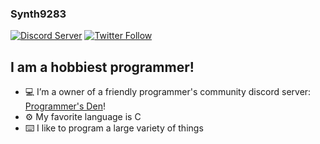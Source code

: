### Synth9283

[![Discord Server](https://img.shields.io/website?label=pden.net&style=for-the-badge&url=https%3A%2F%2Fpden.net)](https://pden.net)
[![Twitter Follow](https://img.shields.io/twitter/follow/Synth9283?color=1DA1F2&logo=twitter&style=for-the-badge)](https://twitter.com/intent/follow?original_referer=https%3A%2F%2Fgithub.com%2FSynth9283&screen_name=Synth9283)

## I am a hobbiest programmer!

- 💻 I’m a owner of a friendly programmer's community discord server: [Programmer's Den][website]!
- ⚙️ My favorite language is C
- ⌨️ I like to program a large variety of things

[website]: https://pden.net
[twitter]: https://twitter.com/Synth9283
